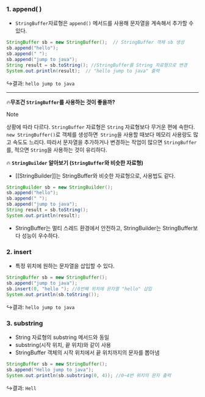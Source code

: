 
### 1. append( )
* `StringBuffer`자료형은 `append()` 메서드를 사용해 문자열을 계속해서 추가할 수 있다.
```java
StringBuffer sb = new StringBuffer();  // StringBuffer 객체 sb 생성
sb.append("hello");
sb.append(" ");
sb.append("jump to java");
String result = sb.toString(); //StringBuffer를 String 자료형으로 변경
System.out.println(result);  // "hello jump to java" 출력
```
   ↪결과: `hello jump to java`

---
🔥**무조건 `StringBuffer`를 사용하는 것이 좋을까?**

> [!NOTE]
> 상황에 따라 다르다. 
> `StringBuffer` 자료형은 `String` 자료형보다 무거운 편에 속한다. 
>` new StringBuffer()`로 객체를 생성하면` String`을 사용할 때보다 메모리 사용량도 많고 속도도 느리다.  따라서 문자열을 추가하거나 변경하는 작업이 많으면 `StringBuffer`를, 적으면 `String`을 사용하는 것이 유리하다.


🔥 **`StringBuilder` 알아보기 (`StringBuffer`와 비슷한 자료형)**
* [[StringBuilder]]는 StringBuffer와 비슷한 자료형으로, 사용법도 같다.
```java
StringBuilder sb = new StringBuilder();
sb.append("hello");
sb.append(" ");
sb.append("jump to java");
String result = sb.toString();
System.out.println(result);
```
* StringBuffer는 멀티 스레드 환경에서 안전하고, StringBuilder는 StringBuffer보다 성능이 우수하다.


### 2. insert
* 특정 위치에 원하는 문자열을 삽입할 수 있다.
```java
StringBuffer sb = new StringBuffer();
sb.append("jump to java");
sb.insert(0, "hello "); //0번째 위치에 문자열 "hello" 삽입
System.out.println(sb.toString());
```
   ↪결과: `hello jump to java`


### 3. substring
* String 자료형의 substring 메서드와 동일
* substring(시작 위치, 끝 위치)와 같이 사용
* StringBuffer 객체의 시작 위치에서 끝 위치까지의 문자를 뽑아냄
```java
StringBuffer sb = new StringBuffer();
sb.append("Hello jump to java");
System.out.println(sb.substring(0, 4)); //0~4번 위치의 문자 출력
```
  ↪결과: `Hell`
  